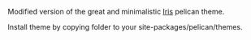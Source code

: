 Modified version of the great and minimalistic [Iris](https://github.com/slok/iris) pelican theme.

Install theme by copying folder to your site-packages/pelican/themes.

